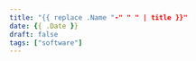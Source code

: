 ```yaml
---
title: "{{ replace .Name "-" " " | title }}"
date: {{ .Date }}
draft: false
tags: ["software"]
---
```

